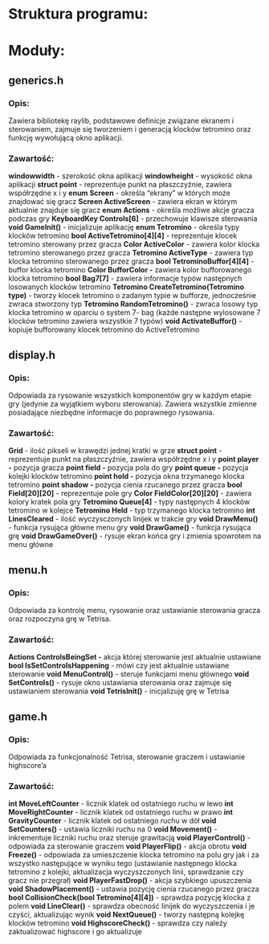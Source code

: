 # Struktura programu:


# Moduły:

## generics.h

### Opis:

Zawiera bibliotekę raylib, podstawowe definicje związane ekranem i sterowaniem, zajmuje
się tworzeniem i generacją klocków tetromino oraz funkcję wywołującą okno aplikacji.

### Zawartość:

**windowwidth** - szerokość okna aplikacji
**windowheight** - wysokość okna aplikacji
**struct point** - reprezentuje punkt na płaszczyźnie, zawiera współrzędne x i y
**enum Screen** - określa “ekrany” w których może znajdować się gracz
**Screen ActiveScreen** - zawiera ekran w którym aktualnie znajduje się gracz
**enum Actions** - określa możliwe akcje gracza podczas gry
**KeyboardKey Controls[6]** - przechowuje klawisze sterowania
**void GameInit()** - inicjalizuje aplikację
**enum Tetromino** - określa typy klocków tetromino
**bool ActiveTetromino[4][4]** - reprezentuje klocek tetromino sterowany przez gracza
**Color ActiveColor** - zawiera kolor klocka tetromino sterowanego przez gracza
**Tetromino ActiveType** - zawiera typ klocka tetromino sterowanego przez gracza
**bool TetrominoBuffor[4][4]** - buffor klocka tetromino
**Color BufforColor -** zawiera kolor bufforowanego klocka tetromino
**bool Bag7[7]** - zawiera informacje typów następnych losowanych klocków tetromino
**Tetromino CreateTetromino(Tetromino type)** - tworzy klocek tetromino o zadanym typie w
bufforze, jednocześnie zwraca stworzony typ
**Tetromino RandomTetromino()** - zwraca losowy typ klocka tetromino w oparciu o system 7-
bag (każde następne wylosowane 7 klocków tetromino zawiera wszystkie 7 typów)
**void ActivateBuffor()** - kopiuje bufforowany klocek tetromino do ActiveTetromino


## display.h

### Opis:

Odpowiada za rysowanie wszystkich komponentów gry w każdym etapie gry (jedynie za
wyjątkiem wyboru sterowania). Zawiera wszystkie zmienne posiadające niezbędne
informacje do poprawnego rysowania.

### Zawartość:

**Grid** - ilość pikseli w krawędzi jednej kratki w grze
**struct point** - reprezentuje punkt na płaszczyźnie, zawiera współrzędne x i y
**point player -** pozycja gracza
**point field -** pozycja pola do gry
**point queue -** pozycja kolejki klocków tetromino
**point hold -** pozycja okna trzymanego klocka tetromino
**point shadow -** pozycja cienia rzucanego przez gracza
**bool Field[20][20]** - reprezentuje pole gry
**Color FieldColor[20][20]** - zawiera kolory kratek pola gry
**Tetromino Queue[4]** - typy następnych 4 klocków tetromino w kolejce
**Tetromino Held** - typ trzymanego klocka tetromino
**int LinesCleared** - ilość wyczysczonych linijek w trakcie gry
**void DrawMenu()** - funkcja rysująca główne menu gry
**void DrawGame()** - funkcja rysująca grę
**void DrawGameOver()** - rysuje ekran końca gry i zmienia spowrotem na menu główne

## menu.h

### Opis:

Odpowiada za kontrolę menu, rysowanie oraz ustawianie sterowania gracza oraz
rozpoczyna grę w Tetrisa.

### Zawartość:

**Actions ControlsBeingSet -** akcja której sterowanie jest aktualnie ustawiane
**bool IsSetControlsHappening** - mówi czy jest aktualnie ustawiane sterowanie
**void MenuControl()** - steruje funkcjami menu głównego
**void SetControls()** - rysuje okno ustawiania sterowania oraz zajmuje się ustawianiem
sterowania
**void TetrisInit()** - inicjalizuję grę w Tetrisa


## game.h

### Opis:

Odpowiada za funkcjonalność Tetrisa, sterowanie graczem i ustawianie highscore’a

### Zawartość:

**int MoveLeftCounter** - licznik klatek od ostatniego ruchu w lewo
**int MoveRightCounter** - licznik klatek od ostatniego ruchu w prawo
**int GravityCounter** - licznik klatek od ostatniego ruchu w dół
**void SetCounters()** - ustawia liczniki ruchu na 0
**void Movement()** - inkrementuje liczniki ruchu oraz steruje grawitacją
**void PlayerControl()** - odpowiada za sterowanie graczem
**void PlayerFlip()** - akcja obrotu
**void Freeze()** - odpowiada za umieszczenie klocka tetromino na polu gry jak i za wszystko
następujące w wyniku tego (ustawianie następnego klocka tetromino z kolejki, aktualizacja
wyczyszczonych linii, sprawdzanie czy gracz nie przegrał)
**void PlayerFastDrop()** - akcja szybkiego upuszczenia
**void ShadowPlacement()** - ustawia pozycję cienia rzucanego przez gracza
**bool CollisionCheck(bool Tetromino[4][4])** - sprawdza pozycję klocka z polem
**void LineClear()** - sprawdza obecność linijek do wyczyszczenia i je czyści, aktualizując wynik
**void NextQueue()** - tworzy następną kolejkę klocków tetromino
**void HighscoreCheck()** - sprawdza czy należy zaktualizować highscore i go aktualizuje


